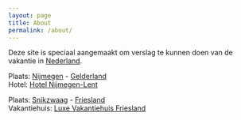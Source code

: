 ```yaml
---
layout: page
title: About
permalink: /about/
---
```


Deze site is speciaal aangemaakt om verslag te kunnen doen van de vakantie in [Nederland](https://nl.wikipedia.org/wiki/Nederland).  

Plaats: [Nijmegen](https://nl.wikipedia.org/wiki/Nijmegen) - [Gelderland](https://nl.wikipedia.org/wiki/Gelderland)  
Hotel: [Hotel Nijmegen-Lent](https://www.valknijmegen.nl)  

Plaats: [Snikzwaag](https://nl.wikipedia.org/wiki/Snikzwaag) - [Friesland](https://nl.wikipedia.org/wiki/Friesland)  
Vakantiehuis: [Luxe Vakantiehuis Friesland](https://www.luxe-vakantiehuis-friesland.nl)  
